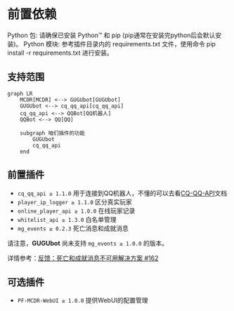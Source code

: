 # 前置依赖

Python 包: 请确保已安装 Python™ 和 pip (pip通常在安装完python后会默认安装)。
Python 模块: 参考插件目录内的 requirements.txt 文件，使用命令 pip install -r requirements.txt 进行安装。

## 支持范围

```mermaid
graph LR
    MCDR[MCDR] <--> GUGUbot[GUGUbot]
    GUGUbot <--> cq_qq_api[cq_qq_api]
    cq_qq_api <--> QQBot[QQ机器人]
    QQBot <--> QQ[QQ]
    
    subgraph 咱们插件的功能
        GUGUbot
        cq_qq_api
    end
```

## 前置插件

- `cq_qq_api ≥ 1.1.0`   用于连接到QQ机器人，不懂的可以去看[CQ-QQ-API](/PF-cq-api/README.md)文档
- `player_ip_logger ≥ 1.1.0`   区分真实玩家
- `online_player_api ≥ 1.0.0`   在线玩家记录
- `whitelist_api ≥ 1.3.0`   白名单管理
- `mg_events ≥ 0.2.3`   死亡消息和成就消息

请注意，**GUGUbot** 尚未支持 `mg_events ≥ 1.0.0` 的版本。

详情参考：[反馈：死亡和成就消息不可用解决方案 #162](https://github.com/LoosePrince/PF-GUGUBot/issues/162)

## 可选插件

- `PF-MCDR-WebUI ≥ 1.0.0`   提供WebUI的配置管理
